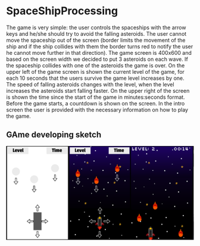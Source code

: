 # SpaceShipProcessing

The game is very simple: the user controls the spaceships with the arrow keys and he/she should
try to avoid the falling asteroids. The user cannot move the spaceship out of the screen (border
limits the movement of the ship and if the ship collides with them the border turns red to notify the
user he cannot move further in that direction). The game screen is 400x600 and based on the
screen width we decided to put 3 asteroids on each wave. If the spaceship collides with one of the
asteroids the game is over. On the upper left of the game screen is shown the current level of the
game, for each 10 seconds that the users survive the game level increases by one. The speed of
falling asteroids changes with the level, when the level increases the asteroids start falling faster.
On the upper right of the screen is shown the time since the start of the game in minutes:seconds
format. Before the game starts, a countdown is shown on the screen. In the intro screen the user is
provided with the necessary information on how to play the game.

## GAme developing sketch
![Image description](https://raw.githubusercontent.com/ArensDemaliaj/SpaceShipProcessing/master/sketches/final_sketch.png)
